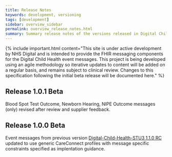 ```yaml
---
title: Release Notes
keywords: development, versioning
tags: [development]
sidebar: overview_sidebar
permalink: overview_release_notes.html
summary: Summary release notes of the versions released in Digital Child Health Implementation Guide
---
```


{% include important.html content="This site is under active development by NHS Digital and is intended to provide the FHIR messaging components for the Digital Child Health event messages. This project is being developed using an agile methodology so iterative updates to content will be added on a regular basis, and remains subject to clinical review. Changes to this specification following the initial beta release will be documented here." %}

## Release 1.0.1 Beta

Blood Spot Test Outcome, Newborn Hearing, NIPE Outcome messages (only) revised after review and supplier feedback.

## Release 1.0.0 Beta

Event messages from previous version [Digital-Child-Health-STU3 1.1.0 RC](https://nhsconnect.github.io/Digital-Child-Health-STU3/overview_release_notes.html) updated to use generic CareConnect profiles with message specific constraints specified as implentation guidance.




